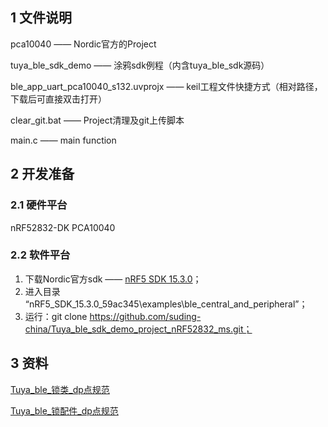 ## 1 文件说明
pca10040 —— Nordic官方的Project  

tuya_ble_sdk_demo —— 涂鸦sdk例程（内含tuya_ble_sdk源码）    

ble_app_uart_pca10040_s132.uvprojx —— keil工程文件快捷方式（相对路径，下载后可直接双击打开）    

clear_git.bat —— Project清理及git上传脚本    

main.c —— main function  




## 2 开发准备

### 2.1 硬件平台

nRF52832-DK PCA10040

### 2.2 软件平台

1. 下载Nordic官方sdk —— [nRF5 SDK 15.3.0](https://www.nordicsemi.com/Software-and-Tools/Software/nRF5-SDK/Download#infotabs)；  
2. 进入目录 “nRF5_SDK_15.3.0_59ac345\examples\ble_central_and_peripheral”；  
3. 运行：git clone https://github.com/suding-china/Tuya_ble_sdk_demo_project_nRF52832_ms.git；  




## 3 资料
[Tuya_ble_锁类_dp点规范](https://docs.tuya.com/zh/iot/smart-product-solution/product-solution-lock/product-solution-lock-ble/ble?id=K9ow3vcpn71ua)

[Tuya_ble_锁配件_dp点规范](https://docs.tuya.com/zh/iot/smart-product-solution/product-solution-lock/product-solution-lock-ble/title?id=K9nmje3twsy7n)